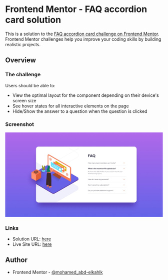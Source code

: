 # Frontend Mentor - FAQ accordion card solution

This is a solution to the [FAQ accordion card challenge on Frontend Mentor](https://www.frontendmentor.io/challenges/faq-accordion-card-XlyjD0Oam). Frontend Mentor challenges help you improve your coding skills by building realistic projects. 

## Overview

### The challenge

Users should be able to:

- View the optimal layout for the component depending on their device's screen size
- See hover states for all interactive elements on the page
- Hide/Show the answer to a question when the question is clicked

### Screenshot

![](design/desktop-design.jpg)
### Links

- Solution URL: [here](https://www.frontendmentor.io/solutions/faqaccordioncardmain-zWcrtVL8T8)
- Live Site URL: [here](https://mohamed-abd-elkahlk.github.io/faq-accordion-card-main/)


## Author
- Frontend Mentor - [@mohamed_abd-elkahlk](https://www.frontendmentor.io/profile/mohamed_abd-elkahlk)
